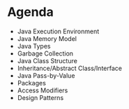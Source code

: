 # Agenda

* Java Execution Environment
* Java Memory Model
* Java Types
* Garbage Collection
* Java Class Structure
* Inheritance/Abstract Class/Interface
* Java Pass-by-Value
* Packages
* Access Modifiers
* Design Patterns
